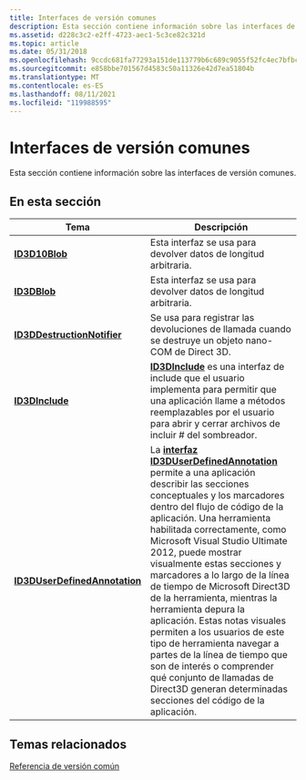 ```yaml
---
title: Interfaces de versión comunes
description: Esta sección contiene información sobre las interfaces de versión comunes.
ms.assetid: d228c3c2-e2ff-4723-aec1-5c3ce82c321d
ms.topic: article
ms.date: 05/31/2018
ms.openlocfilehash: 9ccdc681fa77293a151de113779b6c689c9055f52fc4ec7bfbc8c4dff15d2a76
ms.sourcegitcommit: e858bbe701567d4583c50a11326e42d7ea51804b
ms.translationtype: MT
ms.contentlocale: es-ES
ms.lasthandoff: 08/11/2021
ms.locfileid: "119988595"
---
```

# <a name="common-version-interfaces"></a>Interfaces de versión comunes

Esta sección contiene información sobre las interfaces de versión comunes.

## <a name="in-this-section"></a>En esta sección

| Tema | Descripción |
|-|-|
| [**ID3D10Blob**](/windows/win32/api/d3dcommon/nn-d3dcommon-id3d10blob) | Esta interfaz se usa para devolver datos de longitud arbitraria. |
| [**ID3DBlob**](/previous-versions/windows/desktop/legacy/ff728743(v=vs.85)) | Esta interfaz se usa para devolver datos de longitud arbitraria. |
| [**ID3DDestructionNotifier**](/windows/win32/api/d3dcommon/nn-d3dcommon-id3ddestructionotifier) | Se usa para registrar las devoluciones de llamada cuando se destruye un objeto nano-COM de Direct 3D. |
| [**ID3DInclude**](/windows/desktop/api/D3Dcommon/nn-d3dcommon-id3dinclude) | [**ID3DInclude**](/windows/desktop/api/D3Dcommon/nn-d3dcommon-id3dinclude) es una interfaz de include que el usuario implementa para permitir que una aplicación llame a métodos reemplazables por el usuario para abrir y cerrar archivos de incluir \# del sombreador. |
| [**ID3DUserDefinedAnnotation**](/windows/desktop/api/D3D11_1/nn-d3d11_1-id3duserdefinedannotation) | La [**interfaz ID3DUserDefinedAnnotation**](/windows/desktop/api/D3D11_1/nn-d3d11_1-id3duserdefinedannotation) permite a una aplicación describir las secciones conceptuales y los marcadores dentro del flujo de código de la aplicación. Una herramienta habilitada correctamente, como Microsoft Visual Studio Ultimate 2012, puede mostrar visualmente estas secciones y marcadores a lo largo de la línea de tiempo de Microsoft Direct3D de la herramienta, mientras la herramienta depura la aplicación. Estas notas visuales permiten a los usuarios de este tipo de herramienta navegar a partes de la línea de tiempo que son de interés o comprender qué conjunto de llamadas de Direct3D generan determinadas secciones del código de la aplicación. |

## <a name="related-topics"></a>Temas relacionados

[Referencia de versión común](d3d11-graphics-reference-d3d11-common.md)
